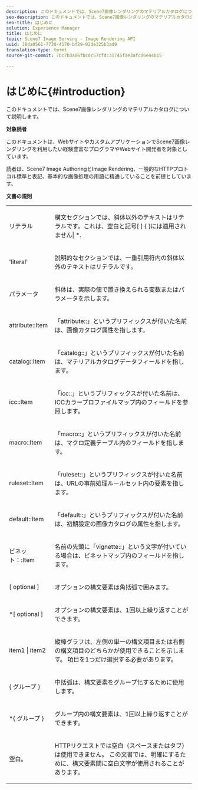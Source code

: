 ```yaml
---
description: このドキュメントでは、Scene7画像レンダリングのマテリアルカタログについて説明します。
seo-description: このドキュメントでは、Scene7画像レンダリングのマテリアルカタログについて説明します。
seo-title: はじめに
solution: Experience Manager
title: はじめに
topic: Scene7 Image Serving - Image Rendering API
uuid: 38da0561-7730-4170-bf29-02de325b3ad9
translation-type: tm+mt
source-git-commit: 7bc7b3a86fbcdc57cfdc31745fae3afc06e44b15

---
```



# はじめに{#introduction}

このドキュメントでは、Scene7画像レンダリングのマテリアルカタログについて説明します。

**対象読者**

このドキュメントは、WebサイトやカスタムアプリケーションでScene7画像レンダリングを利用したい経験豊富なプログラマやWebサイト開発者を対象としています。

読者は、Scene7 Image AuthoringとImage Rendering、一般的なHTTPプロトコル標準と表記、基本的な画像処理の用語に精通していることを前提としています。

**文書の規則**

<table id="simpletable_E96BA470B3CE4266A9E6ED0440A56C40"> 
 <tr class="strow"> 
  <td class="stentry"> <p>リテラル </p> </td> 
  <td class="stentry"> <p>構文セクションでは、斜体以外のテキストはリテラルです。これは、空白と記号[ ] { }には適用されません| *. </p> </td> 
 </tr> 
 <tr class="strow"> 
  <td class="stentry"> <p>'literal' </p> </td> 
  <td class="stentry"> <p>説明的なセクションでは、一重引用符内の斜体以外のテキストはリテラルです。 </p> </td> 
 </tr> 
 <tr class="strow"> 
  <td class="stentry"> <p> <span class="varname"> パラメータ </span> </p> </td> 
  <td class="stentry"> <p>斜体は、実際の値で置き換えられる変数またはパラメータを示します。 </p> </td> 
 </tr> 
 <tr class="strow"> 
  <td class="stentry"> <p> <span class="codeph"> attribute::Item </span> </p> </td> 
  <td class="stentry"> <p>「attribute::」というプリフィックスが付いた名前は、画像カタログ属性を指します。 </p> </td> 
 </tr> 
 <tr class="strow"> 
  <td class="stentry"> <span class="codeph"> catalog::Item </span> </td> 
  <td class="stentry"> <p>「catalog::」というプリフィックスが付いた名前は、マテリアルカタログデータフィールドを指します。 </p> </td> 
 </tr> 
 <tr class="strow"> 
  <td class="stentry"> <p> <span class="codeph"> icc::Item </span> </p> </td> 
  <td class="stentry"> <p>「icc::」というプリフィックスが付いた名前は、ICCカラープロファイルマップ内のフィールドを参照します。 </p> </td> 
 </tr> 
 <tr class="strow"> 
  <td class="stentry"> <p> <span class="codeph"> macro::Item </span> </p> </td> 
  <td class="stentry"> <p>「macro::」というプリフィックスが付いた名前は、マクロ定義テーブル内のフィールドを指します。 </p> </td> 
 </tr> 
 <tr class="strow"> 
  <td class="stentry"> <p> <span class="codeph"> ruleset::Item </span> </p> </td> 
  <td class="stentry"> <p>「ruleset::」というプリフィックスが付いた名前は、URLの事前処理ルールセット内の要素を指します。 </p> </td> 
 </tr> 
 <tr class="strow"> 
  <td class="stentry"> <p> <span class="codeph"> default::Item </span> </p> </td> 
  <td class="stentry"> <p>「default::」というプリフィックスが付いた名前は、初期設定の画像カタログの属性を指します。 </p> </td> 
 </tr> 
 <tr class="strow"> 
  <td class="stentry"> <p> <span class="codeph"> ビネット：:Item </span> </p> </td> 
  <td class="stentry"> <p>名前の先頭に「vignette::」という文字が付いている場合は、ビネットマップ内のフィールドを指します。 </p> </td> 
 </tr> 
 <tr class="strow"> 
  <td class="stentry"> <p>[ <span class="varname"> optional </span> ] </p> </td> 
  <td class="stentry"> <p>オプションの構文要素は角括弧で囲みます。 </p> </td> 
 </tr> 
 <tr class="strow"> 
  <td class="stentry"> <p>*[ <span class="varname"> optional </span> ] </p> </td> 
  <td class="stentry"> <p>オプションの構文要素は、1回以上繰り返すことができます。 </p> </td> 
 </tr> 
 <tr class="strow"> 
  <td class="stentry"> <p> <span class="varname"> item1 </span>| <span class="varname"> item2 </span> </p> </td> 
  <td class="stentry"> <p>縦棒グラフは、左側の単一の構文項目または右側の構文項目のどちらかが使用できることを示します。 項目を1つだけ選択する必要があります。 </p> </td> 
 </tr> 
 <tr class="strow"> 
  <td class="stentry"> <p>{ <span class="varname"> グループ </span> } </p> </td> 
  <td class="stentry"> <p>中括弧は、構文要素をグループ化するために使用します。 </p> </td> 
 </tr> 
 <tr class="strow"> 
  <td class="stentry"> <p>*{ <span class="varname"> グループ </span> } </p> </td> 
  <td class="stentry"> <p>グループ内の構文要素は、1回以上繰り返すことができます。 </p> </td> 
 </tr> 
 <tr class="strow"> 
  <td class="stentry"> <p>空白。 </p> </td> 
  <td class="stentry"> <p>HTTPリクエストでは空白（スペースまたはタブ）は使用できません。 この文書では、明確にするために、構文要素間に空白文字が使用されることがあります。 </p> </td> 
 </tr> 
</table>

